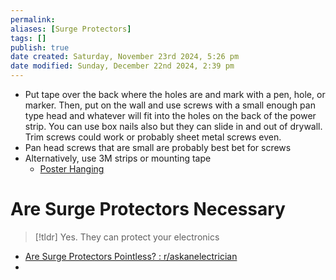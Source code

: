 ```yaml
---
permalink:
aliases: [Surge Protectors]
tags: []
publish: true
date created: Saturday, November 23rd 2024, 5:26 pm
date modified: Sunday, December 22nd 2024, 2:39 pm
---
```


- Put tape over the back where the holes are and mark with a pen, hole, or marker.  Then, put on the wall and use screws with a small enough pan type head and whatever will fit into the holes on the back of the power strip.  You can use box nails also but they can slide in and out of drywall.  Trim screws could work or probably sheet metal screws even.
- Pan head screws that are small are probably best bet for screws
- Alternatively, use 3M strips or mounting tape
	- [Poster Hanging](../Wall%20Decor/Poster%20Hanging/Poster%20Hanging.md)

# Are Surge Protectors Necessary

> [!tldr] Yes.  They can protect your electronics

- [Are Surge Protectors Pointless? : r/askanelectrician](https://www.reddit.com/r/askanelectrician/comments/pbxgt7/are_surge_protectors_pointless/?rdt=49133)
- 